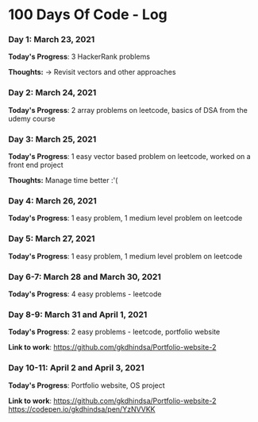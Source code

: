 # 100 Days Of Code - Log

### Day 1: March 23, 2021

**Today's Progress**: 3 HackerRank problems

**Thoughts:** -> Revisit vectors and other approaches


### Day 2: March 24, 2021

**Today's Progress**: 2 array problems on leetcode, basics of DSA from the udemy course


### Day 3: March 25, 2021

**Today's Progress**: 1 easy vector based problem on leetcode, worked on a front end project

**Thoughts:** Manage time better :'(

### Day 4: March 26, 2021

**Today's Progress**: 1 easy problem, 1 medium level problem on leetcode

### Day 5: March 27, 2021

**Today's Progress**: 1 easy problem, 1 medium level problem on leetcode

### Day 6-7: March 28 and March 30, 2021

**Today's Progress**: 4 easy problems - leetcode

### Day 8-9: March 31 and April 1, 2021

**Today's Progress**: 2 easy problems - leetcode, portfolio website

**Link to work**: https://github.com/gkdhindsa/Portfolio-website-2

### Day 10-11: April 2 and April 3, 2021

**Today's Progress**:  Portfolio website, OS project

**Link to work**: https://github.com/gkdhindsa/Portfolio-website-2
https://codepen.io/gkdhindsa/pen/YzNVVKK











